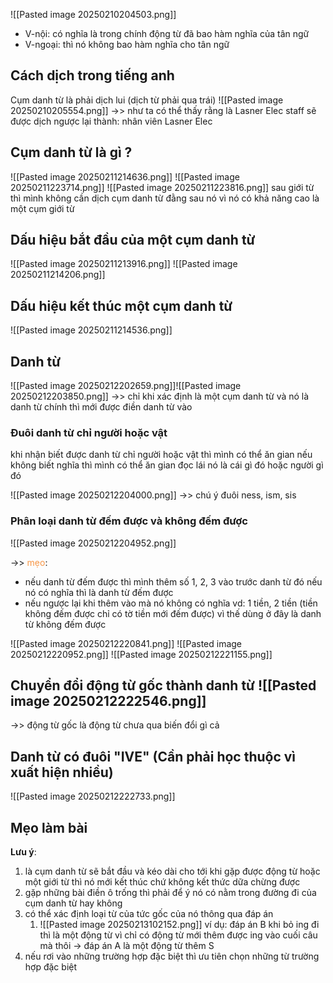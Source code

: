 ![[Pasted image 20250210204503.png]]
- V-nội: có nghĩa là trong chính động từ đã bao hàm nghĩa của tân ngữ 
- V-ngoại: thì nó không bao hàm nghĩa cho tân ngữ

## Cách dịch trong tiếng anh

Cụm danh từ là phải dịch lui (dịch từ phải qua trái)
![[Pasted image 20250210205554.png]]
->> như ta có thể thấy rằng là Lasner Elec staff sẽ được dịch ngược lại thành: nhân viên Lasner Elec 

## Cụm danh từ là gì ?
![[Pasted image 20250211214636.png]]
![[Pasted image 20250211223714.png]]
![[Pasted image 20250211223816.png]]
sau giới từ thì mình không cần dịch cụm danh từ đằng sau nó vì nó có khả năng cao là một cụm giới từ 
## Dấu hiệu bắt đầu của một cụm danh từ 
![[Pasted image 20250211213916.png]]
![[Pasted image 20250211214206.png]]

## Dấu hiệu kết thúc một cụm danh từ 
![[Pasted image 20250211214536.png]]

## Danh từ 
![[Pasted image 20250212202659.png]]![[Pasted image 20250212203850.png]]
->> chỉ khi xác định là một cụm danh từ và nó là danh từ chính thì mới được điền danh từ vào

### Đuôi danh từ chỉ người hoặc vật
khi nhận biết được danh từ chỉ người hoặc vật thì mình có thể ăn gian nếu không biết nghĩa thì mình có thể ăn gian đọc lái nó là cái gì đó hoặc người gì đó

![[Pasted image 20250212204000.png]]
->> chú ý đuôi ness, ism, sis

### Phân loại danh từ đếm được và không đếm được 
![[Pasted image 20250212204952.png]]

->> <font color="#f79646">mẹo</font>: 
- nếu danh từ đếm được thì mình thêm số 1, 2, 3 vào trước danh từ đó nếu nó có nghĩa thì là danh từ đếm được 
- nếu ngược lại khi thêm vào mà nó không có nghĩa vd: 1 tiền, 2 tiền (tiền không đếm được chỉ có tờ tiền mới đếm được) vì thế dùng ở đây là danh từ không đếm được

![[Pasted image 20250212220841.png]]
![[Pasted image 20250212220952.png]]
![[Pasted image 20250212221155.png]]

## Chuyển đổi động từ gốc thành danh từ ![[Pasted image 20250212222546.png]]
->> động từ gốc là động từ chưa qua biến đổi gì cả 

## Danh từ có đuôi "IVE" (Cần phải học thuộc vì xuất hiện nhiều)
![[Pasted image 20250212222733.png]]

## Mẹo làm bài

**Lưu ý**: 
1. là cụm danh từ sẽ bắt đầu và kéo dài cho tới khi gặp được động từ hoặc một giới từ thì nó mới kết thúc chứ không kết thức dữa chừng được
2. gặp những bài điền ô trống thì phải để ý nó có nằm trong đường đi của cụm danh từ hay không 
3. có thể xác định loại từ của tức gốc của nó thông qua đáp án 
	1. ![[Pasted image 20250213102152.png]] ví dụ: đáp án B khi bỏ ing đi thì là một động từ vì chỉ có động từ mới thêm được ing vào cuối câu mà thôi -> đáp án A là một động từ thêm S 
4. nếu rơi vào những trường hợp đặc biệt thì ưu tiên chọn những từ trường hợp đặc biệt